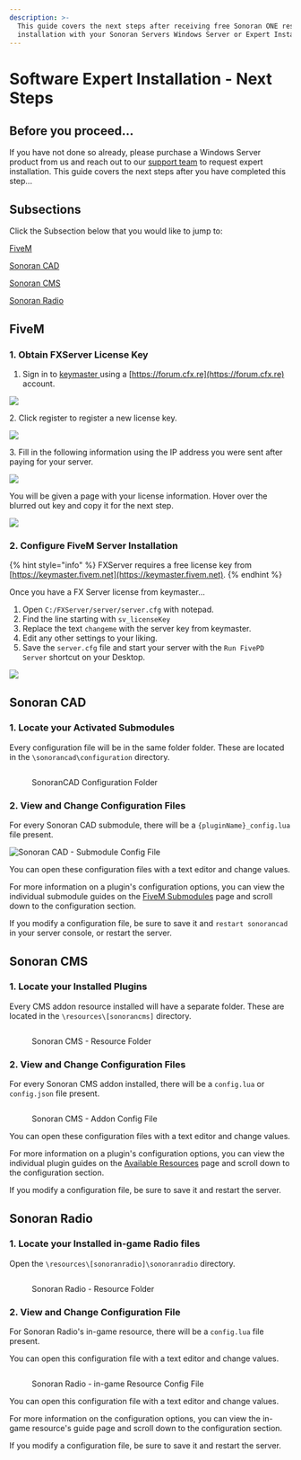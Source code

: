 ```yaml
---
description: >-
  This guide covers the next steps after receiving free Sonoran ONE resource
  installation with your Sonoran Servers Windows Server or Expert Installation.
---
```


# Software Expert Installation - Next Steps

## Before you proceed...

If you have not done so already, please purchase a Windows Server product from us and reach out to our [support team](https://sonoranservers.com/contact.php) to request expert installation. This guide covers the next steps after you have completed this step...

## Subsections

Click the Subsection below that you would like to jump to:

[FiveM](software-expert-installation-next-steps.md#fivem)

[Sonoran CAD](software-expert-installation-next-steps.md#sonoran-cad)

[Sonoran CMS](software-expert-installation-next-steps.md#sonoran-cms)

[Sonoran Radio](software-expert-installation-next-steps.md#sonoran-radio)

## FiveM

### 1. Obtain FXServer License Key

1. Sign in to [keymaster ](https://keymaster.fivem.net)using a [https://forum.cfx.re](https://forum.cfx.re) account.

![](<../../.gitbook/assets/image (150).png>)

&#x20;   2\. Click register to register a new license key.

![](<../../.gitbook/assets/image (47).png>)

&#x20;   3\. Fill in the following information using the IP address you were sent after paying for your server.

![](<../../.gitbook/assets/image (44).png>)

You will be given a page with your license information. Hover over the blurred out key and copy it for the next step.

![](<../../.gitbook/assets/image (138).png>)

### 2. Configure FiveM Server Installation

{% hint style="info" %}
FXServer requires a free license key from [https://keymaster.fivem.net](https://keymaster.fivem.net).
{% endhint %}

Once you have a FX Server license from keymaster...

1. Open `C:/FXServer/server/server.cfg` with notepad.
2. Find the line starting with `sv_licenseKey`
3. Replace the text `changeme` with the server key from keymaster.
4. Edit any other settings to your liking.
5. Save the `server.cfg` file and start your server with the `Run FivePD Server` shortcut on your Desktop.

![](<../../.gitbook/assets/image (32).png>)



## Sonoran CAD

### 1. Locate your Activated Submodules

Every configuration file will be in the same folder folder. These are located in the `\sonorancad\configuration` directory.

<figure><img src="../../.gitbook/assets/image (163).png" alt=""><figcaption><p>SonoranCAD Configuration Folder</p></figcaption></figure>

### 2. View and Change Configuration Files

For every Sonoran CAD submodule, there will be a `{pluginName}_config.lua` file present.

![Sonoran CAD - Submodule Config File](<../../.gitbook/assets/image (12) (1).png>)

You can open these configuration files with a text editor and change values.

For more information on a plugin's configuration options, you can view the individual submodule guides on the [FiveM Submodules](https://info.sonorancad.com/integration-plugins/in-game-integration/fivem-installation/available-plugins) page and scroll down to the configuration section.

If you modify a configuration file, be sure to save it and `restart sonorancad` in your server console, or restart the server.



## Sonoran CMS

### 1. Locate your Installed Plugins

Every CMS addon resource installed will have a separate folder. These are located in the `\resources\[sonorancms]` directory.

<figure><img src="../../.gitbook/assets/ZylVox9au9.png" alt=""><figcaption><p>Sonoran CMS - Resource Folder</p></figcaption></figure>

### 2. View and Change Configuration Files

For every Sonoran CMS addon installed, there will be a `config.lua` or `config.json` file present.

<figure><img src="../../.gitbook/assets/Ag0gX813Mc.png" alt=""><figcaption><p>Sonoran CMS - Addon Config File</p></figcaption></figure>

You can open these configuration files with a text editor and change values.

For more information on a plugin's configuration options, you can view the individual plugin guides on the [Available Resources](broken-reference) page and scroll down to the configuration section.

If you modify a configuration file, be sure to save it and restart the server.



## Sonoran Radio

### 1. Locate your Installed in-game Radio files

Open the `\resources\[sonoranradio]\sonoranradio` directory.

<figure><img src="../../.gitbook/assets/Screenshot 2023-03-20 165615.png" alt=""><figcaption><p>Sonoran Radio - Resource Folder</p></figcaption></figure>

### 2. View and Change Configuration File

For Sonoran Radio's in-game resource, there will be a `config.lua` file present.

You can open this configuration file with a text editor and change values.

<figure><img src="../../.gitbook/assets/efVhTeteVQ.png" alt=""><figcaption><p>Sonoran Radio - in-game Resource Config File</p></figcaption></figure>

You can open this configuration file with a text editor and change values.

For more information on the configuration options, you can view the in-game resource's guide page and scroll down to the configuration section.

If you modify a configuration file, be sure to save it and restart the server.
